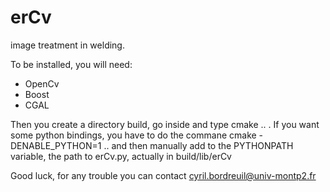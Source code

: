 erCv
====

image treatment in welding.

To be installed, you will need:
  - OpenCv
  - Boost
  - CGAL 

Then you create a directory build, go inside and type cmake .. .
If you want some python bindings, you have to do the commane cmake -DENABLE_PYTHON=1 ..
and then manually add to the PYTHONPATH variable, the path to erCv.py, actually
in build/lib/erCv

Good luck, for any trouble you can contact cyril.bordreuil@univ-montp2.fr
